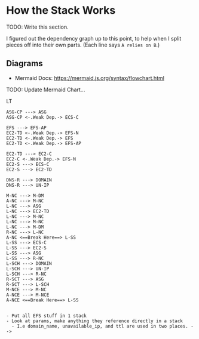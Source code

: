 # How the Stack Works

TODO: Write this section.

I figured out the dependency graph up to this point, to help when I split pieces off into their own parts. (Each line says `A relies on B`.)

## Diagrams

- Mermaid Docs: <https://mermaid.js.org/syntax/flowchart.html>

TODO: Update Mermaid Chart...

<!-- ```mermaid
flowchart TD
    ECS-C[ECS Cluster]
    LT[Launch Template]
    ASG[AutoScaling Group]
    ASG-CP[ASG Capacity Provider]

    EFS-N[EFS Name: param]
    EFS[EFS]
    EFS-AP[EFS Access Point]
    EC2-TD[EC2 Task Definition]

    EC2-C[EC2 Container]
    EC2-S[EC2 Service]

    DOMAIN[Domain Name: param]
    UN-IP[Unavailable IP: param]
    DNS-R[DNS Record]

    M-DM[Metric DimensionMap: param]
    M-NC[Metric Num Connections]
    A-NC[Alarm Num Connections]
    L-NC[Lambda Num Connections]
    R-NC[Rule Num Connections Trigger]

    L-SS[Lambda SwitchSystem]
    L-SCH[Lambda StateChange Hook]
    R-SCT[Rule StateChange Trigger]
    M-NCE[Metric Num Connections Error]
    A-NCE[Alarm Num Connections Error]

    ASG ---> LT
    ASG-CP ---> ASG
    ASG-CP <-.Weak Dep.-> ECS-C

    EFS ---> EFS-AP
    EC2-TD <-.Weak Dep.-> EFS-N
    EC2-TD <-.Weak Dep.-> EFS
    EC2-TD <-.Weak Dep.-> EFS-AP

    EC2-TD ---> EC2-C
    EC2-C <-.Weak Dep.-> EFS-N
    EC2-S ---> ECS-C
    EC2-S ---> EC2-TD

    DNS-R ---> DOMAIN
    DNS-R ---> UN-IP

    M-NC ---> M-DM
    A-NC ---> M-NC
    L-NC ---> ASG
    L-NC ---> EC2-TD
    L-NC ---> M-NC
    L-NC ---> M-NC
    L-NC ---> M-DM
    R-NC ---> L-NC
    A-NC <==Break Here==> L-SS
    L-SS ---> ECS-C
    L-SS ---> EC2-S
    L-SS ---> ASG
    L-SS ---> R-NC
    L-SCH ---> DOMAIN
    L-SCH ---> UN-IP
    L-SCH ---> R-NC
    R-SCT ---> ASG
    R-SCT ---> L-SCH
    M-NCE ---> M-NC
    A-NCE ---> M-NCE
    A-NCE <==Break Here==> L-SS

```

- Put all EFS stuff in 1 stack
- Look at params, make anything they reference directly in a stack
  - I.e domain_name, unavailable_ip, and ttl are used in two places. -->
